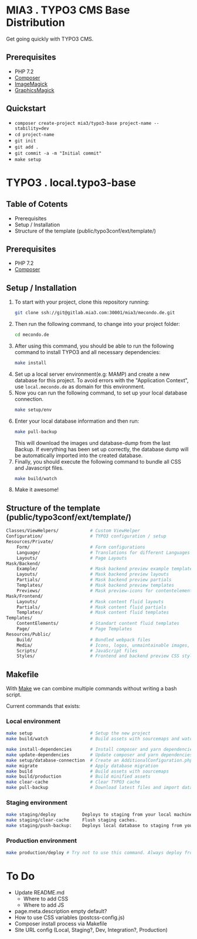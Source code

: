 # MIA3 . TYPO3 CMS Base Distribution

Get going quickly with TYPO3 CMS.

## Prerequisites

* PHP 7.2
* [Composer](https://getcomposer.org/download/)
* [ImageMagick](https://imagemagick.org/script/download.php)
* [GraphicsMagick](http://www.graphicsmagick.org/download.html)

## Quickstart

* `composer create-project mia3/typo3-base project-name --stability=dev`
* `cd project-name`
* `git init`
* `git add .`
* `git commit -a -m "Initial commit"`
* `make setup`


# TYPO3 . local.typo3-base

## Table of Cotents
* Prerequisites
* Setup / Installation
* Structure of the template (public/typo3conf/ext/template/)

## Prerequisites

* PHP 7.2
* [Composer](https://getcomposer.org/download/)

## Setup / Installation

1. To start with your project, clone this repository running:
    ```bash
    git clone ssh://git@gitlab.mia3.com:30001/mia3/mecondo.de.git
    ```
2. Then run the following command, to change into your project folder:
    ```bash
    cd mecondo.de
    ```
3. After using this command, you should be able to run the following command to install TYPO3 and all necessary dependencies:  
    ```bash
    make install
    ```
4. Set up a local server environment(e.g: MAMP) and create a new database for this project. To avoid errors with the "Application Context", use `local.mecondo.de` as domain for this environment.
5. Now you can run the following command, to set up your local database connection.
    ```bash
    make setup/env
    ```
6. Enter your local database information and then run:
    ```bash
    make pull-backup
    ```
    This will download the images und database-dump from the last Backup. 
    If everything has been set up correctly, the database dump will be automatically imported into the created database.
7. Finally, you should execute the following command to bundle all CSS and Javascript files.
    ```bash
    make build/watch
    ```
8. Make it awesome!


## Structure of the template (public/typo3conf/ext/template/)
```bash
Classes/ViewHelpers/            # Custom ViewHelper
Configuration/                  # TYPO3 configuration / setup
Resources/Private/
    Form/                       # Form configurations
    Language/                   # Translations for different Languages
    Layouts/                    # Page Layouts
Mask/Backend/ 
    Example/                    # Mask backend preview example templates
    Layouts/                    # Mask backend preview layouts
    Partials/                   # Mask backend preview partials
    Templates/                  # Mask backend preview templates
    Previews/                   # Mask preview-icons for contentelements
Mask/Frontend/ 
    Layouts/                    # Mask content fluid layouts
    Partials/                   # Mask content fluid partials
    Templates/                  # Mask content fluid templates
Templates/ 
    ContentElements/            # Standart content fluid templates
    Page/                       # Page Templates
Resources/Public/
    Build/                      # Bundled webpack files
    Media/                      # Icons, logos, unmaintainable images, etc. 
    Scripts/                    # JavaScript files
    Styles/                     # Frontend and backend preview CSS styles
```

## Makefile

With [Make](https://www.gnu.org/software/make/) we can combine multiple commands without writing a bash script.

Current commands that exists:

### Local environment

```bash
make setup                      # Setup the new project
make build/watch                # Build assets with sourcemaps and watch for changes

make install-dependencies       # Install composer and yarn dependencies
make update-dependencies        # Update composer and yarn dependencies
make setup/database-connection  # Create an AdditionalConfiguration.php
make migrate                    # Apply database migration
make build                      # Build assets with sourcemaps
make build/production           # Build minified assets
make clear-cache                # Clear TYPO3 cache
make pull-backup                # Download latest files and import database dump from operations.mia3.com
```

### Staging environment

```bash
make staging/deploy          Deploys to staging from your local machine. Updates database schema and flushes caches.
make staging/clear-cache     Flush staging caches.
make staging/push-backup:    Deploys local database to staging from your machine.
```

### Production environment

```bash
make production/deploy # Try not to use this command. Always deploy from GitLab to the production environment.
```

# To Do

* Update README.md
  * Where to add CSS
  * Where to add JS 
* page.meta.description empty default?
* How to use CSS variables (postcss-config.js)
* Composer install process via Makefile
* Site URL config (Local, Staging?, Dev, Integration?, Production)
